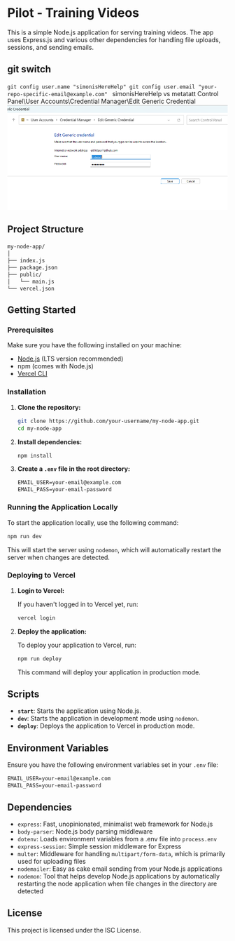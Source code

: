 
# Pilot - Training Videos

This is a simple Node.js application for serving training videos. The app uses Express.js and various other dependencies for handling file uploads, sessions, and sending emails.


## git switch
`git config user.name "simonisHereHelp"
git config user.email "your-repo-specific-email@example.com"
`
simonisHereHelp vs metatatt
Control Panel\User Accounts\Credential Manager\Edit Generic Credential
![alt text](image.png)

## Project Structure

```
my-node-app/
│
├── index.js
├── package.json
├── public/
│   └── main.js
└── vercel.json
```

## Getting Started

### Prerequisites

Make sure you have the following installed on your machine:

- [Node.js](https://nodejs.org/) (LTS version recommended)
- npm (comes with Node.js)
- [Vercel CLI](https://vercel.com/download)

### Installation

1. **Clone the repository:**

   ```bash
   git clone https://github.com/your-username/my-node-app.git
   cd my-node-app
   ```

2. **Install dependencies:**

   ```bash
   npm install
   ```

3. **Create a `.env` file in the root directory:**

   ```plaintext
   EMAIL_USER=your-email@example.com
   EMAIL_PASS=your-email-password
   ```

### Running the Application Locally

To start the application locally, use the following command:

```bash
npm run dev
```

This will start the server using `nodemon`, which will automatically restart the server when changes are detected.

### Deploying to Vercel

1. **Login to Vercel:**

   If you haven't logged in to Vercel yet, run:

   ```bash
   vercel login
   ```

2. **Deploy the application:**

   To deploy your application to Vercel, run:

   ```bash
   npm run deploy
   ```

   This command will deploy your application in production mode.

## Scripts

- **`start`**: Starts the application using Node.js.
- **`dev`**: Starts the application in development mode using `nodemon`.
- **`deploy`**: Deploys the application to Vercel in production mode.

## Environment Variables

Ensure you have the following environment variables set in your `.env` file:

```plaintext
EMAIL_USER=your-email@example.com
EMAIL_PASS=your-email-password
```

## Dependencies

- `express`: Fast, unopinionated, minimalist web framework for Node.js
- `body-parser`: Node.js body parsing middleware
- `dotenv`: Loads environment variables from a .env file into `process.env`
- `express-session`: Simple session middleware for Express
- `multer`: Middleware for handling `multipart/form-data`, which is primarily used for uploading files
- `nodemailer`: Easy as cake email sending from your Node.js applications
- `nodemon`: Tool that helps develop Node.js applications by automatically restarting the node application when file changes in the directory are detected

## License

This project is licensed under the ISC License.

